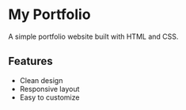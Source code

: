 
# My Portfolio

A simple portfolio website built with HTML and CSS.

## Features
- Clean design
- Responsive layout
- Easy to customize
